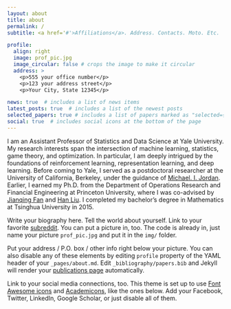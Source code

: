```yaml
---
layout: about
title: about
permalink: /
subtitle: <a href='#'>Affiliations</a>. Address. Contacts. Moto. Etc.

profile:
  align: right
  image: prof_pic.jpg
  image_circular: false # crops the image to make it circular
  address: >
    <p>555 your office number</p>
    <p>123 your address street</p>
    <p>Your City, State 12345</p>

news: true  # includes a list of news items
latest_posts: true  # includes a list of the newest posts
selected_papers: true # includes a list of papers marked as "selected={true}"
social: true  # includes social icons at the bottom of the page
---
```


I am an Assistant Professor of Statistics and Data Science at Yale University. My research interests span the intersection of machine learning, statistics, game theory, and optimization. 
In particular, I am deeply intrigued by the foundations of reinforcement learning, representation learning, and deep learning. Before coming to Yale, I served as a postdoctoral researcher at the University of California, Berkeley, under the guidance of [Michael. I. Jordan](https://arxiv.org/abs/2307.00126). Earlier, I earned my Ph.D. from the Department of Operations Research and Financial Engineering at Princeton University, where I was co-advised by [Jianqing Fan](https://fan.princeton.edu/) and [Han Liu](http://magics.cs.northwestern.edu/index.html). I completed my bachelor’s degree in Mathematics at Tsinghua University in 2015.


Write your biography here. Tell the world about yourself. Link to your favorite [subreddit](http://reddit.com). You can put a picture in, too. The code is already in, just name your picture `prof_pic.jpg` and put it in the `img/` folder.

Put your address / P.O. box / other info right below your picture. You can also disable any of these elements by editing `profile` property of the YAML header of your `_pages/about.md`. Edit `_bibliography/papers.bib` and Jekyll will render your [publications page](/al-folio/publications/) automatically.

Link to your social media connections, too. This theme is set up to use [Font Awesome icons](http://fortawesome.github.io/Font-Awesome/) and [Academicons](https://jpswalsh.github.io/academicons/), like the ones below. Add your Facebook, Twitter, LinkedIn, Google Scholar, or just disable all of them.
